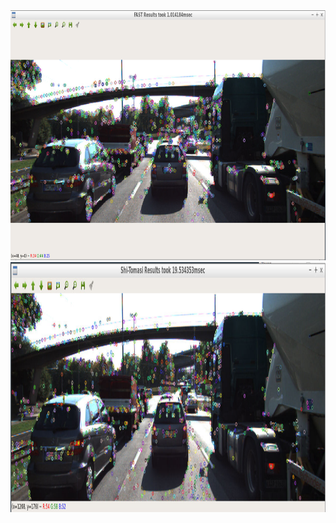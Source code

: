 <img src="openCV/media/FAST_detector.png" width="700" height="400" />
<img src="openCV/media/Shi-Tomasi_detector.png" width="700" height="400" />
